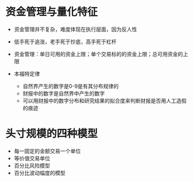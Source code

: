 # 资金管理与量化特征

* 资金管理并不复杂，难度体现在执行层面，因为反人性
* 低手死于追涨，老手死于抄底，高手死于杠杆

* 资金管理：单日可用的资金上限；单个交易标的的资金上限；总可用资金的上限
* 本福特定律
	* 自然界产生的数字是0-9是有其分布规律的
	* 财报中的数字是自然界中产生的数字
	* 可以用财报中的数字分布和研究结果的拟合度来判断财报是否用人工造假的痕迹

# 头寸规模的四种模型

* 每一固定的金额交易一个单位
* 等价值交易单位
* 百分比风险模型
* 百分比波动幅度的模型



